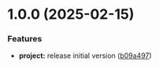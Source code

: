 # 1.0.0 (2025-02-15)


### Features

* **project:** release initial version ([b09a497](https://github.com/koryphaee/BorgClient/commit/b09a497d99a6741cc73103b4345655c87208a17e))
